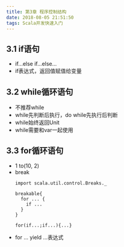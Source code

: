 ```yaml
---
title: 第3章 程序控制结构
date: 2018-08-05 21:51:50
tags: Scala开发快速入门
---
```

## 3.1 if语句
- if...else if...else...
- if表达式，返回值赋值给变量

## 3.2 while循环语句
- 不推荐while
- while先判断后执行，do while先执行后判断
- while始终返回Unit
- while需要和var一起使用

## 3.3 for循环语句
- 1 to(10, 2)
- break
  ```
  import scala.util.control.Breaks._
  
  breakable{
    for ... {
      if ...
    }
  }
  ```
  ```
  for(if...;if...){...}
  ```
- for ... yield ...表达式
